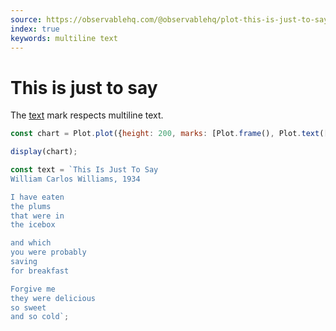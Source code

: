 ```yaml
---
source: https://observablehq.com/@observablehq/plot-this-is-just-to-say
index: true
keywords: multiline text
---
```


# This is just to say

The [text](https://observablehq.com/plot/marks/text) mark respects multiline text.

```js echo
const chart = Plot.plot({height: 200, marks: [Plot.frame(), Plot.text([text], {frameAnchor: "middle"})]});

display(chart);
```

```js echo
const text = `This Is Just To Say
William Carlos Williams, 1934

I have eaten
the plums
that were in
the icebox

and which
you were probably
saving
for breakfast

Forgive me
they were delicious
so sweet
and so cold`;
```
